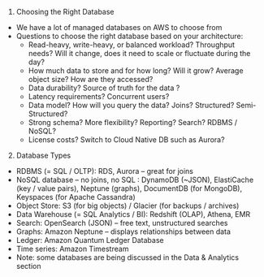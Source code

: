 1. Choosing the Right Database
- We have a lot of managed databases on AWS to choose from
- Questions to choose the right database based on your architecture:
    - Read-heavy, write-heavy, or balanced workload? Throughput needs? Will it
    change, does it need to scale or fluctuate during the day?
    - How much data to store and for how long? Will it grow? Average object size?
    How are they accessed?
    - Data durability? Source of truth for the data ?
    - Latency requirements? Concurrent users?
    - Data model? How will you query the data? Joins? Structured? Semi-Structured?
    - Strong schema? More flexibility? Reporting? Search? RDBMS / NoSQL?
    - License costs? Switch to Cloud Native DB such as Aurora?

2. Database Types
- RDBMS (= SQL / OLTP): RDS, Aurora – great for joins
- NoSQL database – no joins, no SQL : DynamoDB (~JSON), ElastiCache (key / value pairs), Neptune (graphs), DocumentDB (for MongoDB), Keyspaces (for Apache Cassandra)
- Object Store: S3 (for big objects) / Glacier (for backups / archives)
- Data Warehouse (= SQL Analytics / BI): Redshift (OLAP), Athena, EMR
- Search: OpenSearch (JSON) – free text, unstructured searches
- Graphs: Amazon Neptune – displays relationships between data
- Ledger: Amazon Quantum Ledger Database
- Time series: Amazon Timestream
- Note: some databases are being discussed in the Data & Analytics section